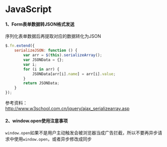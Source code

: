 JavaScript
====
#### 1、Form表单数据转JSON格式发送
序列化表单数据后再提取对应的数据转化为JSON
```javascript
$.fn.extend({
    serializeJSON: function () {
        var arr = $(this).serializeArray();
        var JSONData = {};
        var i;
        for (i in arr) {
            JSONData[arr[i].name] = arr[i].value;
        }
        return JSONData;
    }
});
```
参考资料：  
http://www.w3school.com.cn/jquery/ajax_serializearray.asp  

#### 2、window.open使用注意事项
`window.open`如果不是用户主动触发会被浏览器当成广告拦截，所以不要再异步请求中使用`window.open`，或者异步修改成同步  
